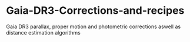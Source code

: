 # Gaia-DR3-Corrections-and-recipes
Gaia DR3 parallax, proper motion and photometric corrections aswell as distance estimation algorithms
